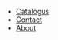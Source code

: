 <!DOCTYPE html>
<html>
  <head>
    <meta charset="UTF-8">
    <title>title</title>
<link rel="stylesheet" type="text/css" href="styles.css">
<link rel="stylesheet" href="https://use.fontawesome.com/releases/v5.0.13/css/all.css" integrity="sha384-DNOHZ68U8hZfKXOrtjWvjxusGo9WQnrNx2sqG0tfsghAvtVlRW3tvkXWZh58N9jp" crossorigin="anonymous">  </head>
  <body>
    <div class="navigation">
        <ul>
          <i href="homepage.html" class="fa fa-home" aria-hidden="true"></i>
          <li><a href="#catalogus">Catalogus</a></li>
          <li><a href="#contact">Contact</a></li>
          <li><a href="#about">About</a></li>
        </ul>
    </div>
  </body>
</html>
